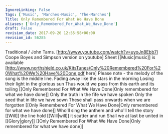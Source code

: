 ```yaml
---
IgnoreLinking: False
Tags: ['Music', 'Marches-Music', 'The-Marches']
Title: Only Remembered For What We Have Done
aliases: ['Only_Remembered_For_What_We_Have_Done']
draft: False
revision_date: 2017-09-26 12:55:58+00:00
revision_id: 56285
---
```


Traditional / John Tams. [http://www.youtube.com/watch?v=uyoJn8Ebb7I Coope Boyes and Simpson version on youtube]
Sheet [[Music|music]] is available [http://www.northshield.co.uk/KitsTunes/Only%20Remembered%20For%20What%20We%20Have%20Done.pdf here]  Please note - the melody of the song is the middle line.
Fading away like the stars in the morning
Losing their light in the glorious sun
Thus would we pass from this earth and its toiling
[[Only Remembered For What We Have Done|Only remembered for what we have done]]
Only the truth in the fife we have spoken
Only the seed that in life we have sown
These shall pass onwards when we are forgotten
[[Only Remembered For What We Have Done|Only remembered for what we have done]]
Who'll sing the anthem and who'll tell the story
[[Will]] the line hold [[Will|will]] it scatter and run
Shall we at last be united in [[Glory|glory]]
[[Only Remembered For What We Have Done|Only remembered for what we have done]]